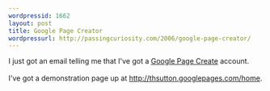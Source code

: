 ```yaml
---
wordpressid: 1662
layout: post
title: Google Page Creator
wordpressurl: http://passingcuriosity.com/2006/google-page-creator/
---
```

I just got an email telling me that I've got a <a href="http://pages.google.com/">Google Page Create</a> account.<br /><br />I've got a demonstration page up at <a href="http://thsutton.googlepages.com/home">http://thsutton.googlepages.com/home</a>.
